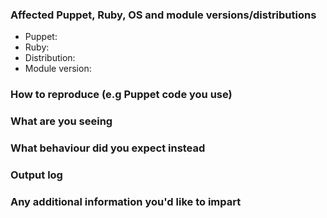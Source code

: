 <!--
Thank you for contributing to this project!
- This project has a Contributor Code of Conduct: https://voxpupuli.org/coc/
- Please check that here is no existing issue or PR that addresses your problem.
- Please fill the following form to enable us to help you.
-->

### Affected Puppet, Ruby, OS and module versions/distributions

- Puppet:
- Ruby:
- Distribution:
- Module version:

### How to reproduce (e.g Puppet code you use)

### What are you seeing

### What behaviour did you expect instead

### Output log

### Any additional information you'd like to impart
